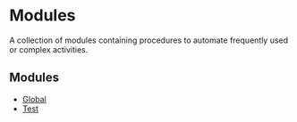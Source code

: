 # Modules

A collection of modules containing procedures to automate frequently used or complex activities.

## Modules

- [Global](modules/global.md)
- [Test](modules/test.md)

